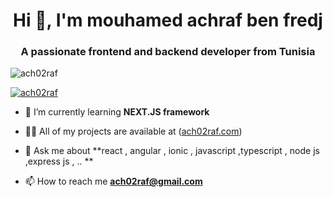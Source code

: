 <h1 align="center">Hi 👋, I'm mouhamed achraf ben fredj</h1>
<h3 align="center">A passionate frontend and backend developer from Tunisia</h3>

<p align="left"> <img src="https://komarev.com/ghpvc/?username=ach02raf&label=Profile%20views&color=0e75b6&style=flat" alt="ach02raf" /> </p>

<p align="left"> <a href="https://github.com/ryo-ma/github-profile-trophy"><img src="https://github-profile-trophy.vercel.app/?username=ach02raf" alt="ach02raf" /></a> </p>

- 🌱 I’m currently learning **NEXT.JS framework**

- 👨‍💻 All of my projects are available at (<a href="https://ach02raf.com" target="_blank">ach02raf.com</a>)

- 💬 Ask me about **react , angular , ionic , javascript ,typescript , node js ,express js , .. **

- 📫 How to reach me **ach02raf@gmail.com**



